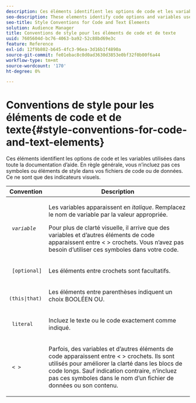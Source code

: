 ```yaml
---
description: Ces éléments identifient les options de code et les variables utilisées dans toute la documentation d’aide. En règle générale, vous n’incluez pas ces symboles ou éléments de style dans vos fichiers de code ou de données. Ce ne sont que des indicateurs visuels.
seo-description: These elements identify code options and variables used throughout the help documentation. Generally, you would not include these symbols or style elements in your code or data files. They're visual indicators only.
seo-title: Style Conventions for Code and Text Elements
solution: Audience Manager
title: Conventions de style pour les éléments de code et de texte
uuid: 7605604d-bc76-4063-ba92-52c88bd69e3c
feature: Reference
exl-id: 12f9b802-b645-4fc3-96ea-3d16b1f4890a
source-git-commit: fe01ebac8c0d0ad3630d3853e0bf32f0b00f6a44
workflow-type: tm+mt
source-wordcount: '170'
ht-degree: 0%

---
```


# Conventions de style pour les éléments de code et de texte{#style-conventions-for-code-and-text-elements}

Ces éléments identifient les options de code et les variables utilisées dans toute la documentation d’aide. En règle générale, vous n’incluez pas ces symboles ou éléments de style dans vos fichiers de code ou de données. Ce ne sont que des indicateurs visuels.

<table id="table_EBEF9490D90041BD8B7ABE3AF1AF35B6"> 
 <thead> 
  <tr> 
   <th colname="col1" class="entry"> Convention </th> 
   <th colname="col2" class="entry"> Description </th> 
  </tr> 
 </thead>
 <tbody> 
  <tr> 
   <td colname="col1"> <p> <code> <i>variable</i> </code> </p> </td> 
   <td colname="col2"> <p>Les variables apparaissent en <i>italique</i>. Remplacez le nom de variable par la valeur appropriée. </p> <p>Pour plus de clarté visuelle, il arrive que des variables et d’autres éléments de code apparaissent entre &lt; &gt; crochets. Vous n’avez pas besoin d’utiliser ces symboles dans votre code. </p> </td> 
  </tr> 
  <tr> 
   <td colname="col1"> <p> <code> [optional]</code> </p> </td> 
   <td colname="col2"> <p>Les éléments entre crochets sont facultatifs. </p> </td> 
  </tr> 
  <tr> 
   <td colname="col1"> <p> <code> (this|that) </code> </p> </td> 
   <td colname="col2"> <p>Les éléments entre parenthèses indiquent un choix BOOLÉEN <span class="wintitle"> OU</span>. </p> </td> 
  </tr> 
  <tr> 
   <td colname="col1"> <p> <code> literal</code> </p> </td> 
   <td colname="col2"> <p>Incluez le texte ou le code exactement comme indiqué. </p> </td> 
  </tr> 
  <tr> 
   <td colname="col1"> <p> <code> &lt; &gt;</code> </p> </td> 
   <td colname="col2"> <p>Parfois, des variables et d’autres éléments de code apparaissent entre &lt; &gt; crochets. Ils sont utilisés pour améliorer la clarté dans les blocs de code longs. Sauf indication contraire, n’incluez pas ces symboles dans le nom d’un fichier de données ou son contenu. </p> </td> 
  </tr> 
 </tbody> 
</table>
